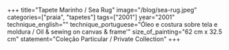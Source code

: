 +++
title="Tapete Marinho / Sea Rug"
image="/blog/sea-rug.jpeg"
categories=["praia", "tapetes"]
tags=["2001"]
year="2001"
technique_english=""
technique_portuguese="Óleo e costura sobre tela e moldura / Oil & sewing on canvas & frame'"
size_of_painting="62 cm x 32.5 cm"
statement="Coleção Particular / Private Collection"
+++
